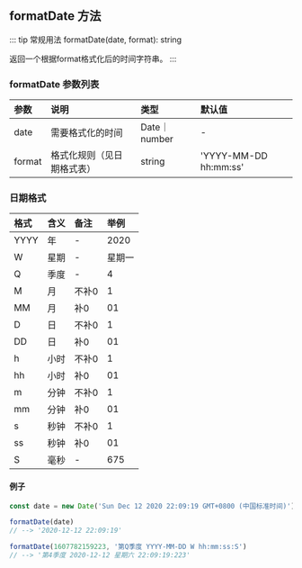 ## formatDate 方法
::: tip 常规用法
formatDate(date, format): string 

返回一个根据format格式化后的时间字符串。
:::


### formatDate 参数列表
| 参数          | 说明                 | 类型     | 默认值   |
| :----------- |:-----------------| :--------| :--------|
| date         | 需要格式化的时间 |  Date｜number      | -      |
| format         | 格式化规则（见日期格式表） |  string      | 'YYYY-MM-DD hh:mm:ss'    |

### 日期格式

| 格式          | 含义             | 备注      | 举例   |
| :----------- |:-----------------| :--------| :--------|
| YYYY         | 年               |  -      | 2020 |
| W           | 星期             |  -     | 星期一    |
| Q           | 季度             |  -     | 4    |
| M            | 月               |  不补0   | 1    |
| MM           | 月               |  补0     | 01    |
| D           | 日               |  不补0     | 1    |
| DD           | 日               |  补0     | 01    |
| h           | 小时               |  不补0     | 1    |
| hh           | 小时               |  补0     | 01    |
| m           | 分钟               |  不补0     | 1    |
| mm          | 分钟               |  补0     | 01    |
| s           | 秒钟               |  不补0     | 1    |
| ss          | 秒钟               |  补0     | 01    |
| S          | 毫秒               |  -     | 675    |

#### 例子

```js
const date = new Date('Sun Dec 12 2020 22:09:19 GMT+0800 (中国标准时间)');

formatDate(date)
// --> '2020-12-12 22:09:19'

formatDate(1607782159223, '第Q季度 YYYY-MM-DD W hh:mm:ss:S')
// --> '第4季度 2020-12-12 星期六 22:09:19:223'
```
